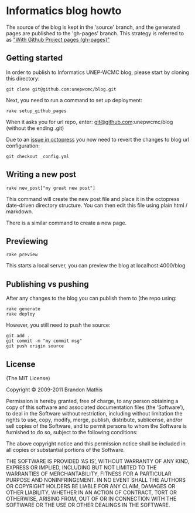 # Informatics blog howto

The source of the blog is kept in the 'source' branch, and the generated pages are published to the 'gh-pages' branch. This strategy is referred to as ["With Github Project pages (gh-pages)"](http://octopress.org/docs/deploying/github/)

## Getting started

In order to publish to Informatics UNEP-WCMC blog, please start by cloning this directory:

    git clone git@github.com:unepwcmc/blog.git

Next, you need to run a command to set up deployment:

    rake setup_github_pages

When it asks you for url repo, enter: git@github.com:unepwcmc/blog (without the ending .git)

Due to an [issue in octopress](https://github.com/imathis/octopress/issues/1025) you now need to revert the changes to blog url configuration:

    git checkout _config.yml

## Writing a new post

    rake new_post["my great new post"]

This command will create the new post file and place it in the octopress date-driven directory structure. You can then edit this file using plain html / markdown.

There is a similar command to create a new page.

## Previewing

    rake preview

This starts a local server, you can preview the blog at localhost:4000/blog

## Publishing vs pushing

After any changes to the blog you can publish them to [the   repo using:

    rake generate
    rake deploy

However, you still need to push the source:

    git add .
    git commit -m "my commit msg"
    git push origin source

## License
(The MIT License)

Copyright © 2009-2011 Brandon Mathis

Permission is hereby granted, free of charge, to any person obtaining a copy of this software and associated documentation files (the ‘Software’), to deal in the Software without restriction, including without limitation the rights to use, copy, modify, merge, publish, distribute, sublicense, and/or sell copies of the Software, and to permit persons to whom the Software is furnished to do so, subject to the following conditions:

The above copyright notice and this permission notice shall be included in all copies or substantial portions of the Software.

THE SOFTWARE IS PROVIDED ‘AS IS’, WITHOUT WARRANTY OF ANY KIND, EXPRESS OR IMPLIED, INCLUDING BUT NOT LIMITED TO THE WARRANTIES OF MERCHANTABILITY, FITNESS FOR A PARTICULAR PURPOSE AND NONINFRINGEMENT. IN NO EVENT SHALL THE AUTHORS OR COPYRIGHT HOLDERS BE LIABLE FOR ANY CLAIM, DAMAGES OR OTHER LIABILITY, WHETHER IN AN ACTION OF CONTRACT, TORT OR OTHERWISE, ARISING FROM, OUT OF OR IN CONNECTION WITH THE SOFTWARE OR THE USE OR OTHER DEALINGS IN THE SOFTWARE.

